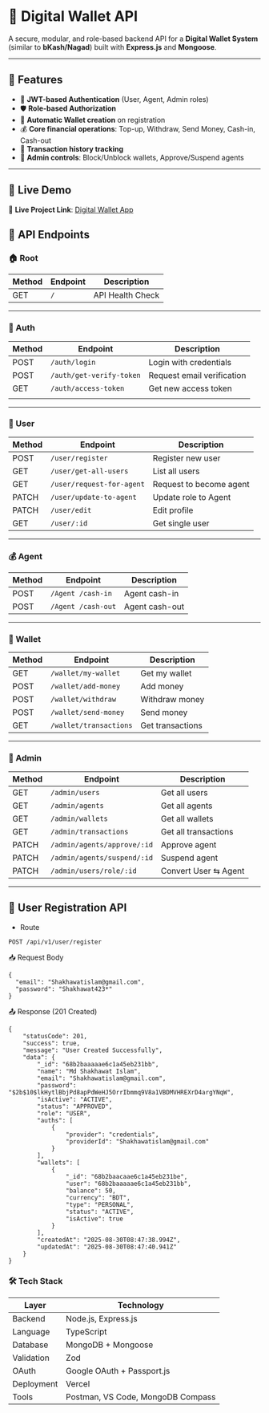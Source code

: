 # 📖 Digital Wallet API

A secure, modular, and role-based backend API for a **Digital Wallet System** (similar to **bKash/Nagad**) built with **Express.js** and **Mongoose**.

---

## 🚀 Features

- 🔑 **JWT-based Authentication** (User, Agent, Admin roles)
- 🛡 **Role-based Authorization**
- 👛 **Automatic Wallet creation** on registration
- 💰 **Core financial operations**: Top-up, Withdraw, Send Money, Cash-in, Cash-out
- 📜 **Transaction history tracking**
- 👑 **Admin controls**: Block/Unblock wallets, Approve/Suspend agents

---

## 🚀 Live Demo

🔗 **Live Project Link**: [Digital Wallet App](https://digital-wallet-jade.vercel.app)

## 🔗 API Endpoints

### 🏠 Root

| Method | Endpoint | Description      |
| ------ | -------- | ---------------- |
| GET    | `/`      | API Health Check |

---

### 🔑 Auth

| Method | Endpoint                 | Description                |
| ------ | ------------------------ | -------------------------- |
| POST   | `/auth/login`            | Login with credentials     |
| POST   | `/auth/get-verify-token` | Request email verification |
| GET    | `/auth/access-token`     | Get new access token       |
|  |

---

### 👤 User

| Method | Endpoint                  | Description             |
| ------ | ------------------------- | ----------------------- |
| POST   | `/user/register`          | Register new user       |
| GET    | `/user/get-all-users`     | List all users          |
| GET    | `/user/request-for-agent` | Request to become agent |
| PATCH  | `/user/update-to-agent`   | Update role to Agent    |
| PATCH  | `/user/edit`              | Edit profile            |
| GET    | `/user/:id`               | Get single user         |

---

### 💰 Agent

| Method | Endpoint           | Description    |
| ------ | ------------------ | -------------- |
| POST   | `/Agent /cash-in`  | Agent cash-in  |
| POST   | `/Agent /cash-out` | Agent cash-out |

---

### 👛 Wallet
| Method | Endpoint               | Description      |
|--------|-------------------------|------------------|
| GET    | `/wallet/my-wallet`     | Get my wallet    |
| POST   | `/wallet/add-money`     | Add money        |
| POST   | `/wallet/withdraw`      | Withdraw money   |
| POST   | `/wallet/send-money`    | Send money       |
| GET    | `/wallet/transactions`  | Get transactions |

---

### 👑 Admin

| Method | Endpoint                    | Description          |
| ------ | --------------------------- | -------------------- |
| GET    | `/admin/users`              | Get all users        |
| GET    | `/admin/agents`             | Get all agents       |
| GET    | `/admin/wallets`            | Get all wallets      |
| GET    | `/admin/transactions`       | Get all transactions |
| PATCH  | `/admin/agents/approve/:id` | Approve agent        |
| PATCH  | `/admin/agents/suspend/:id` | Suspend agent        |
| PATCH  | `/admin/users/role/:id`     | Convert User ⇆ Agent |

---

## 📌 User Registration API

- Route

```http
POST /api/v1/user/register
```

📥 Request Body

```http
{
  "email": "Shakhawatislam@gmail.com",
  "password": "Shakhawat423*"
}

```

📤 Response (201 Created)

```http
{
    "statusCode": 201,
    "success": true,
    "message": "User Created Successfully",
    "data": {
        "_id": "68b2baaaaae6c1a45eb231bb",
        "name": "Md Shakhawat Islam",
        "email": "Shakhawatislam@gmail.com",
        "password": "$2b$10$lkHytlBbjPd8apPdWeHJ5OrrIbmmq9V8a1VBDMVHREXrD4argYNqW",
        "isActive": "ACTIVE",
        "status": "APPROVED",
        "role": "USER",
        "auths": [
            {
                "provider": "credentials",
                "providerId": "Shakhawatislam@gmail.com"
            }
        ],
        "wallets": [
            {
                "_id": "68b2baacaae6c1a45eb231be",
                "user": "68b2baaaaae6c1a45eb231bb",
                "balance": 50,
                "currency": "BDT",
                "type": "PERSONAL",
                "status": "ACTIVE",
                "isActive": true
            }
        ],
        "createdAt": "2025-08-30T08:47:38.994Z",
        "updatedAt": "2025-08-30T08:47:40.941Z"
    }
}

```

### 🛠 Tech Stack

| Layer      | Technology                        |
| ---------- | --------------------------------- |
| Backend    | Node.js, Express.js               |
| Language   | TypeScript                        |
| Database   | MongoDB + Mongoose                |
| Validation | Zod                               |
| OAuth      | Google OAuth + Passport.js        |
| Deployment | Vercel                            |
| Tools      | Postman, VS Code, MongoDB Compass |
